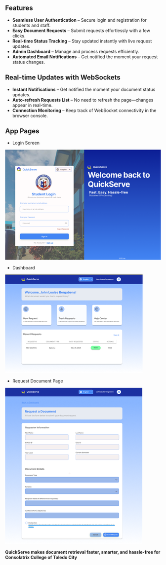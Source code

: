
## Features
- **Seamless User Authentication** – Secure login and registration for students and staff.
- **Easy Document Requests** – Submit requests effortlessly with a few clicks.
- **Real-time Status Tracking** – Stay updated instantly with live request updates.
- **Admin Dashboard** – Manage and process requests efficiently.
- **Automated Email Notifications** – Get notified the moment your request status changes.

## Real-time Updates with WebSockets
- **Instant Notifications** – Get notified the moment your document status updates.
- **Auto-refresh Requests List** – No need to refresh the page—changes appear in real-time.
- **Connection Monitoring** – Keep track of WebSocket connectivity in the browser console.

## App Pages

- Login Screen
<img src='./images/Login.png'>

- Dashboard
<img src='./images/Dashboard.png'>

- Request Document Page
<img src='./images/Request.png'>

**QuickServe makes document retrieval faster, smarter, and hassle-free for Consolatrix College of Toledo City**
